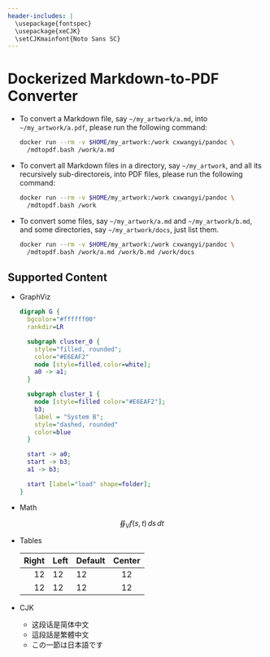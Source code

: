 ```yaml
---
header-includes: |
  \usepackage{fontspec}
  \usepackage{xeCJK}
  \setCJKmainfont{Noto Sans SC}
---
```


# Dockerized Markdown-to-PDF Converter

- To convert a Markdown file, say `~/my_artwork/a.md`, into
  `~/my_artwork/a.pdf`, please run the following command:

  ```bash
  docker run --rm -v $HOME/my_artwork:/work cxwangyi/pandoc \
    /mdtopdf.bash /work/a.md
  ```

- To convert all Markdown files in a directory, say `~/my_artwork`,
  and all its recursively sub-directoreis, into PDF files, please run
  the following command:

  ```bash
  docker run --rm -v $HOME/my_artwork:/work cxwangyi/pandoc \
    /mdtopdf.bash /work
  ```

- To convert some files, say `~/my_artwork/a.md` and
  `~/my_artwork/b.md`, and some directories, say `~/my_artwork/docs`,
  just list them.

  ```bash
  docker run --rm -v $HOME/my_artwork:/work cxwangyi/pandoc \
    /mdtopdf.bash /work/a.md /work/b.md /work/docs
  ```

## Supported Content

- GraphViz

  ```dot
  digraph G {
	bgcolor="#ffffff00"
	rankdir=LR

	subgraph cluster_0 {
	  style="filled, rounded";
	  color="#E6EAF2"
	  node [style=filled,color=white];
	  a0 -> a1;
	}

	subgraph cluster_1 {
	  node [style=filled color="#E6EAF2"];
	  b3;
	  label = "System B";
	  style="dashed, rounded"
	  color=blue
	}

	start -> a0;
	start -> b3;
	a1 -> b3;

	start [label="load" shape=folder];
  }
  ```

- Math

  $$\oiint_V f(s,t) \,ds\,dt$$

- Tables

  | Right | Left | Default | Center |
  |------:|:-----|---------|:------:|
  |   12  |  12  |    12   |    12  |
  |   12  |  12  |    12   |    12  |
  
- CJK

  - 这段话是简体中文
  - 這段話是繁體中文
  - この一節は日本語です

